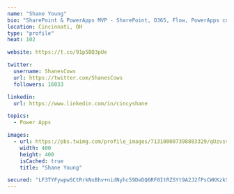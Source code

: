 ```yaml
---
name: "Shane Young"
bio: "SharePoint & PowerApps MVP - SharePoint, O365, Flow, PowerApps consulting? @PowerApps911 | Pure Snark? You found it."
location: Cincinnati, OH
type: "profile"
heat: 102

website: https://t.co/91p5BQ3pUe

twitter:
  username: ShanesCows
  url: https://twitter.com/ShanesCows
  followers: 16033

linkedin:
  url: https://www.linkedin.com/in/cincyshane

topics:
  - Power Apps

images:
  - url: https://pbs.twimg.com/profile_images/713100007398883329/qUzvsvQ3_400x400.jpg
    width: 400
    height: 400
    isCached: true
    title: "Shane Young"

secured: "LF3TYFywpwSCtRrkNxBhv+nidNyhc59DeDQ6RF0ItRZSYt9A2J2fPsCWKKzkSL2glTraBZwAXamIyKavFJ13dMCH7Lk12WpqldJbN0y5OC/WT58m12yYx+CeRc8RDLCRM/nmTSVb7npeGDBvQGNC3gQ70N6osQO9knWt9FeEz7hWGFwstZKFT0PaIpn5lAIb9fdZiG2+qPgMCdbsLCd3jNh9cKmil1XJf5LyVHrE1a1+Skg0fs3z7+rJ32ogi90S6TC/eeRCmRfAuQTyVOmRK7L7SNbbczuKtWKoSazmtxLgEUVJTX4Yd/ugQ5SQOiY7S3Hcusg6KS6R2j1FEr232UlYlobfGoOa7dfXHFn7s6W08diJ4Q/c6D9XVJjZSSrgGwHnSlwRPETHhKZjUGPtJK69ZhiyGY6DeoOsI0lpHHM=;3/7/+JIesjFssH8x5tmkKA=="
---
```


